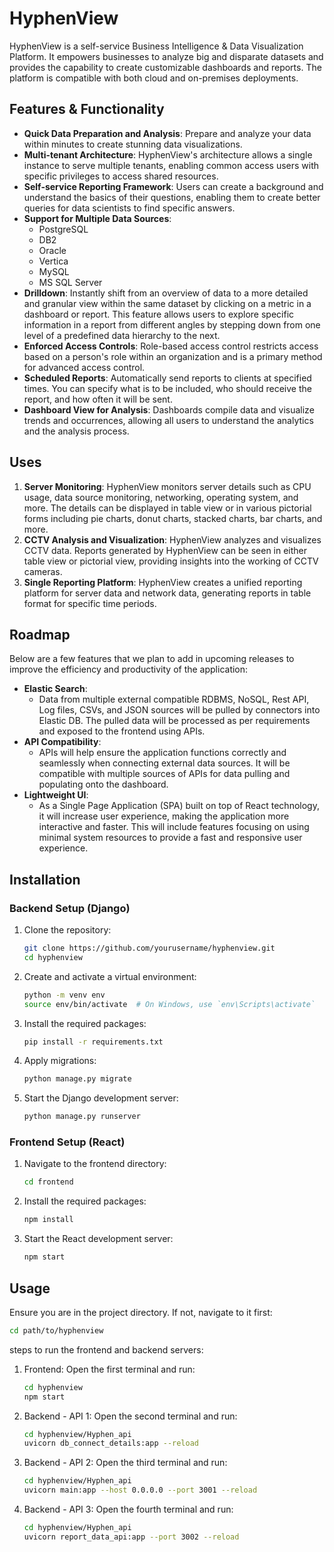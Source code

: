 # HyphenView

HyphenView is a self-service Business Intelligence & Data Visualization Platform. It empowers businesses to analyze big and disparate datasets and provides the capability to create customizable dashboards and reports. The platform is compatible with both cloud and on-premises deployments.

## Features & Functionality

- **Quick Data Preparation and Analysis**: Prepare and analyze your data within minutes to create stunning data visualizations.
- **Multi-tenant Architecture**: HyphenView's architecture allows a single instance to serve multiple tenants, enabling common access users with specific privileges to access shared resources.
- **Self-service Reporting Framework**: Users can create a background and understand the basics of their questions, enabling them to create better queries for data scientists to find specific answers.
- **Support for Multiple Data Sources**:
  - PostgreSQL
  - DB2
  - Oracle
  - Vertica
  - MySQL
  - MS SQL Server
- **Drilldown**: Instantly shift from an overview of data to a more detailed and granular view within the same dataset by clicking on a metric in a dashboard or report. This feature allows users to explore specific information in a report from different angles by stepping down from one level of a predefined data hierarchy to the next.
- **Enforced Access Controls**: Role-based access control restricts access based on a person's role within an organization and is a primary method for advanced access control.
- **Scheduled Reports**: Automatically send reports to clients at specified times. You can specify what is to be included, who should receive the report, and how often it will be sent.
- **Dashboard View for Analysis**: Dashboards compile data and visualize trends and occurrences, allowing all users to understand the analytics and the analysis process.

## Uses

1. **Server Monitoring**: HyphenView monitors server details such as CPU usage, data source monitoring, networking, operating system, and more. The details can be displayed in table view or in various pictorial forms including pie charts, donut charts, stacked charts, bar charts, and more.
2. **CCTV Analysis and Visualization**: HyphenView analyzes and visualizes CCTV data. Reports generated by HyphenView can be seen in either table view or pictorial view, providing insights into the working of CCTV cameras.
3. **Single Reporting Platform**: HyphenView creates a unified reporting platform for server data and network data, generating reports in table format for specific time periods.

## Roadmap

Below are a few features that we plan to add in upcoming releases to improve the efficiency and productivity of the application:

- **Elastic Search**: 
  - Data from multiple external compatible RDBMS, NoSQL, Rest API, Log files, CSVs, and JSON sources will be pulled by connectors into Elastic DB. The pulled data will be processed as per requirements and exposed to the frontend using APIs.
- **API Compatibility**:
  - APIs will help ensure the application functions correctly and seamlessly when connecting external data sources. It will be compatible with multiple sources of APIs for data pulling and populating onto the dashboard.
- **Lightweight UI**:
  - As a Single Page Application (SPA) built on top of React technology, it will increase user experience, making the application more interactive and faster. This will include features focusing on using minimal system resources to provide a fast and responsive user experience.

## Installation

### Backend Setup (Django)

1. Clone the repository:
    ```sh
    git clone https://github.com/yourusername/hyphenview.git
    cd hyphenview
    ```

2. Create and activate a virtual environment:
    ```sh
    python -m venv env
    source env/bin/activate  # On Windows, use `env\Scripts\activate`
    ```

3. Install the required packages:
    ```sh
    pip install -r requirements.txt
    ```

4. Apply migrations:
    ```sh
    python manage.py migrate
    ```

5. Start the Django development server:
    ```sh
    python manage.py runserver
    ```

### Frontend Setup (React)

1. Navigate to the frontend directory:
    ```sh
    cd frontend
    ```

2. Install the required packages:
    ```sh
    npm install
    ```

3. Start the React development server:
    ```sh
    npm start
    ```

## Usage

Ensure you are in the project directory. If not, navigate to it first:
```sh
cd path/to/hyphenview
```
steps to run the frontend and backend servers:
1. Frontend: Open the first terminal and run:
   ```sh
   cd hyphenview
   npm start
   ```
2. Backend - API 1: Open the second terminal and run:
   ```sh
   cd hyphenview/Hyphen_api
   uvicorn db_connect_details:app --reload
   ```
3. Backend - API 2: Open the third terminal and run:
   ```sh
   cd hyphenview/Hyphen_api
   uvicorn main:app --host 0.0.0.0 --port 3001 --reload
   ```
4. Backend - API 3: Open the fourth terminal and run:
   ```sh
   cd hyphenview/Hyphen_api
   uvicorn report_data_api:app --port 3002 --reload
   ```
